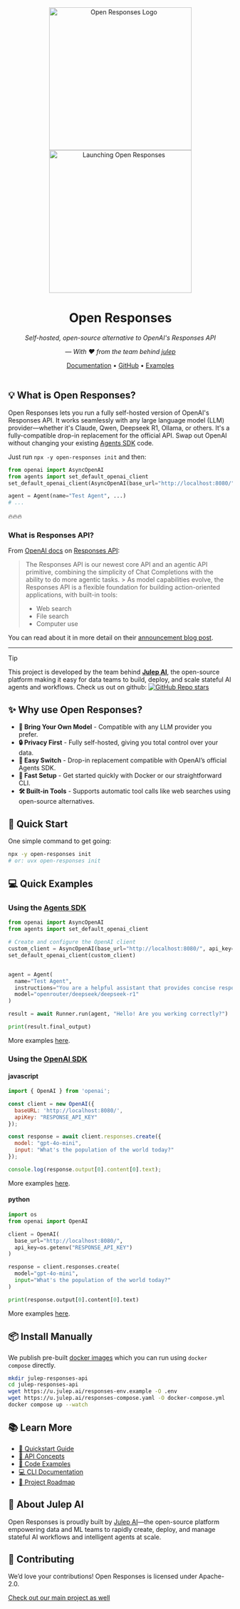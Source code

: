 <div align="center">
  <img src="https://github.com/user-attachments/assets/0a216411-e689-4b08-97f9-7e3e01ce5afc" alt="Open Responses Logo" width="320"/>
  <img src="https://github.com/user-attachments/assets/21cff538-e5b8-4c89-b19f-3280f65b2105" alt="Launching Open Responses" width="320"/>
  <h1>Open Responses</h1>
  <p><i>Self-hosted, open-source alternative to OpenAI's Responses API</i></p>
  <p><i>— With ❤️ from the team behind <a href="https://github.com/julep-ai/julep">julep</a></i></p>
</div>

<div align="center">
  <a href="https://docs.julep.ai/responses/quickstart">Documentation</a> •
  <a href="https://github.com/julep-ai/julep">GitHub</a> •
  <a href="https://docs.julep.ai/responses/examples">Examples</a>
</div>

<br>

## 💡 What is Open Responses?

Open Responses lets you run a fully self-hosted version of OpenAI's Responses API. It works seamlessly with any large language model (LLM) provider—whether it's Claude, Qwen, Deepseek R1, Ollama, or others. It's a fully-compatible drop-in replacement for the official API. Swap out OpenAI without changing your existing [Agents SDK](https://platform.openai.com/docs/guides/agents) code.

Just run `npx -y open-responses init` and then:

```python
from openai import AsyncOpenAI
from agents import set_default_openai_client
set_default_openai_client(AsyncOpenAI(base_url="http://localhost:8080/"))

agent = Agent(name="Test Agent", ...)
# ...
```

🔥🔥🔥

### What is Responses API?

From [OpenAI docs](https://platform.openai.com/docs/guides/responses-vs-chat-completions) on [Responses API](https://platform.openai.com/docs/api-reference/responses):
> The Responses API is our newest core API and an agentic API primitive, combining the simplicity of Chat Completions with the ability to do more agentic tasks. > As model capabilities evolve, the Responses API is a flexible foundation for building action-oriented applications, with built-in tools:
> - Web search
> - File search
> - Computer use

You can read about it in more detail on their [announcement blog post](https://openai.com/index/new-tools-for-building-agents/).

*****

> [!TIP]
> This project is developed by the team behind **[Julep AI](https://julep.ai)**, the open-source platform making it easy for data teams to build, deploy, and scale stateful AI agents and workflows. Check us out on github: [![GitHub Repo stars](https://img.shields.io/github/stars/julep-ai/julep?style=social&label=julep-ai%2Fjulep&link=https%3A%2F%2Fgithub.com%2Fjulep-ai%2Fjulep)
](https://github.com/julep-ai/julep)


## ✨ Why use Open Responses?

- **🔄 Bring Your Own Model** - Compatible with any LLM provider you prefer.
- **🔒 Privacy First** - Fully self-hosted, giving you total control over your data.
- **🔌 Easy Switch** - Drop-in replacement compatible with OpenAI’s official Agents SDK.
- **🚀 Fast Setup** - Get started quickly with Docker or our straightforward CLI.
- **🛠️ Built-in Tools** - Supports automatic tool calls like web searches using open-source alternatives.

## 🚀 Quick Start

One simple command to get going:

```bash
npx -y open-responses init
# or: uvx open-responses init
```

## 💻 Quick Examples

### Using the [Agents SDK](https://openai.github.io/openai-agents-python/)

```python
from openai import AsyncOpenAI
from agents import set_default_openai_client

# Create and configure the OpenAI client
custom_client = AsyncOpenAI(base_url="http://localhost:8080/", api_key="YOUR_RESPONSES_API_KEY")
set_default_openai_client(custom_client)


agent = Agent(
  name="Test Agent",
  instructions="You are a helpful assistant that provides concise responses."
  model="openrouter/deepseek/deepseek-r1"
)

result = await Runner.run(agent, "Hello! Are you working correctly?")

print(result.final_output)
```

More examples [here](https://docs.julep.ai/responses/examples).

### Using the [OpenAI SDK](https://platform.openai.com/docs/libraries)

#### javascript

```javascript
import { OpenAI } from 'openai';

const client = new OpenAI({
  baseURL: 'http://localhost:8080/',
  apiKey: "RESPONSE_API_KEY"
});

const response = await client.responses.create({
  model: "gpt-4o-mini",
  input: "What's the population of the world today?"
});

console.log(response.output[0].content[0].text);
```

More examples [here](https://docs.julep.ai/responses/examples).

#### python

```python
import os
from openai import OpenAI

client = OpenAI(
  base_url="http://localhost:8080/",
  api_key=os.getenv("RESPONSE_API_KEY")
)

response = client.responses.create(
  model="gpt-4o-mini",
  input="What's the population of the world today?"
)

print(response.output[0].content[0].text)
```

More examples [here](https://docs.julep.ai/responses/examples).


## 📦 Install Manually

We publish pre-built [docker images](https://hub.docker.com/u/julepai) which you can run using `docker compose` directly.

```bash
mkdir julep-responses-api
cd julep-responses-api
wget https://u.julep.ai/responses-env.example -O .env
wget https://u.julep.ai/responses-compose.yaml -O docker-compose.yml
docker compose up --watch
```

## 📚 Learn More

- [🚀 Quickstart Guide](https://docs.julep.ai/responses/quickstart)
- [🧠 API Concepts](https://docs.julep.ai/responses/concepts)
- [📝 Code Examples](https://docs.julep.ai/responses/examples)
- [💻 CLI Documentation](https://docs.julep.ai/responses/cli)
- [🔮 Project Roadmap](https://docs.julep.ai/responses/roadmap)

## 📖 About Julep AI

Open Responses is proudly built by [Julep AI](https://julep.ai)—the open-source platform empowering data and ML teams to rapidly create, deploy, and manage stateful AI workflows and intelligent agents at scale.

## 🤝 Contributing

We’d love your contributions! Open Responses is licensed under Apache-2.0.

[Check out our main project as well](https://github.com/julep-ai/julep)

